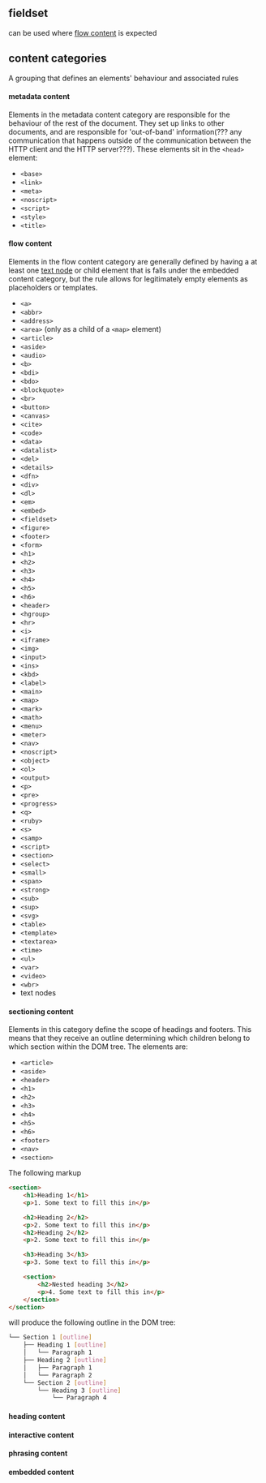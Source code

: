 ## fieldset
can be used where [flow content](flow-content) is expected



## content categories

A grouping that defines an elements' behaviour and associated rules

#### metadata content

Elements in the metadata content category are responsible for the behaviour of the rest of the document. They set up links to other documents, and are responsible for 'out-of-band' information(??? any communication that happens outside of the communication between the HTTP client and the HTTP server???). These elements sit in the `<head>` element:

- `<base>`
- `<link>`
- `<meta>`
- `<noscript>`
- `<script>`
- `<style>`
- `<title>`

#### flow content

Elements in the flow content category are generally defined by having a at least one [text node](text-node) or child element that is falls under the embedded content category, but the rule allows for legitimately empty elements as placeholders or templates.

- `<a>`
- `<abbr>`
- `<address>`
- `<area>` (only as a child of a `<map>` element)
- `<article>`
- `<aside>`
- `<audio>`
- `<b>`
- `<bdi>`
- `<bdo>`
- `<blockquote>`
- `<br>`
- `<button>`
- `<canvas>`
- `<cite>`
- `<code>`
- `<data>`
- `<datalist>`
- `<del>`
- `<details>`
- `<dfn>`
- `<div>`
- `<dl>`
- `<em>`
- `<embed>`
- `<fieldset>`
- `<figure>`
- `<footer>`
- `<form>`
- `<h1>`
- `<h2>`
- `<h3>`
- `<h4>`
- `<h5>`
- `<h6>`
- `<header>`
- `<hgroup>`
- `<hr>`
- `<i>`
- `<iframe>`
- `<img>`
- `<input>`
- `<ins>`
- `<kbd>`
- `<label>`
- `<main>`
- `<map>`
- `<mark>`
- `<math>`
- `<menu>`
- `<meter>`
- `<nav>`
- `<noscript>`
- `<object>`
- `<ol>`
- `<output>`
- `<p>`
- `<pre>`
- `<progress>`
- `<q>`
- `<ruby>`
- `<s>`
- `<samp>`
- `<script>`
- `<section>`
- `<select>`
- `<small>`
- `<span>`
- `<strong>`
- `<sub>`
- `<sup>`
- `<svg>`
- `<table>`
- `<template>`
- `<textarea>`
- `<time>`
- `<ul>`
- `<var>`
- `<video>`
- `<wbr>`
- text nodes

#### sectioning content

Elements in this category define the scope of headings and footers. This means that they receive an outline determining which children belong to which section within the DOM tree. The elements are:

- `<article>`
- `<aside>`
- `<header>`
- `<h1>`
- `<h2>`
- `<h3>`
- `<h4>`
- `<h5>`
- `<h6>`
- `<footer>`
- `<nav>`
- `<section>`

The following markup
```html
<section>
	<h1>Heading 1</h1>
	<p>1. Some text to fill this in</p>

	<h2>Heading 2</h2>
	<p>2. Some text to fill this in</p>
	<h2>Heading 2</h2>
	<p>2. Some text to fill this in</p>

	<h3>Heading 3</h3>
	<p>3. Some text to fill this in</p>

	<section>
		<h2>Nested heading 3</h2>
		<p>4. Some text to fill this in</p>
	</section>
</section>
```

will produce the following outline in the DOM tree:

```bash
└── Section 1 [outline]
    ├── Heading 1 [outline]
    │   └── Paragraph 1
    ├── Heading 2 [outline]
    │   ├── Paragraph 1
    │   └── Paragraph 2
    └── Section 2 [outline]
        └── Heading 3 [outline]
            └── Paragraph 4
```

#### heading content
#### interactive content
#### phrasing content
#### embedded content
